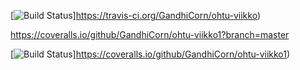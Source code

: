 [![Build Status](https://travis-ci.org/GandhiCorn/ohtu-viikko1.svg?branch=master)]https://travis-ci.org/GandhiCorn/ohtu-viikko)

https://coveralls.io/github/GandhiCorn/ohtu-viikko1?branch=master


[![Build Status](https://coveralls.io/github/GandhiCorn/ohtu-viikko1?branch=master)]https://coveralls.io/github/GandhiCorn/ohtu-viikko1)